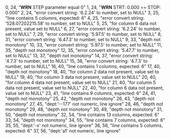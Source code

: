  0,  24, "__WRN__ STEP parameter equal 0"
 1,  24, "__WRN__ STRT: 0.000 == STOP: 0.000"
 2,  24, "error convert string: '6.2.24' to number, set to NULL"
 3,  25, "line contains 5 columns, expected: 6"
 4,  25, "error convert string: '528.07202215.58' to number, set to NULL"
 5,  25, "for column 6 data not present, value set to NULL"
 6,  27, "error convert string: '6.2.24' to number, set to NULL"
 7,  29, "error convert string: '5.97.5' to number, set to NULL"
 8,  31, "error convert string: '6.47.3' to number, set to NULL"
 9,  33, "depth not monotony"
10,  33, "error convert string: '5.97.5' to number, set to NULL"
11,  35, "depth not monotony"
12,  35, "error convert string: '5.47.7' to number, set to NULL"
13,  37, "depth not monotony"
14,  37, "error convert string: '4.7.3' to number, set to NULL"
15,  38, "error convert string: '4.7.3' to number, set to NULL"
16,  40, "line contains 1 columns, expected: 6"
17,  40, "depth not monotony"
18,  40, "for column 2 data not present, value set to NULL"
19,  40, "for column 3 data not present, value set to NULL"
20,  40, "for column 4 data not present, value set to NULL"
21,  40, "for column 5 data not present, value set to NULL"
22,  40, "for column 6 data not present, value set to NULL"
23,  41, "line contains 9 columns, expected: 6"
24,  41, "depth not monotony"
25,  42, "depth not monotony"
26,  43, "depth not monotony"
27,  45, "dept:'--177' not numeric, line ignore"
28,  46, "depth not monotony"
29,  48, "depth not monotony"
30,  49, "depth not monotony"
31,  50, "depth not monotony"
32,  54, "line contains 13 columns, expected: 6"
33,  54, "depth not monotony"
34,  55, "line contains 7 columns, expected: 6"
35,  55, "dept:'-x' not numeric, line ignore"
36,  56, "line contains 5 columns, expected: 6"
37,  56, "dept:'a1' not numeric, line ignore"
